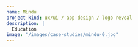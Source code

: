 ```yaml
---
name: Mindu
project-kind: ux/ui / app design / logo reveal
description: |
  Education
image: "/images/case-studies/mindu-0.jpg"
---
```

